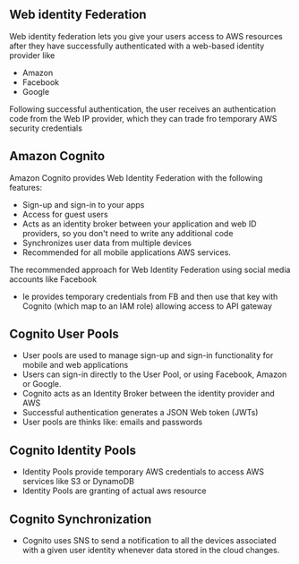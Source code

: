 

## Web identity Federation

Web identity federation lets you give your users access to AWS resources after they have successfully authenticated with a web-based identity provider like 
* Amazon
* Facebook
* Google

Following successful authentication, the user receives an authentication code from the Web IP provider, which they can trade fro temporary AWS security credentials

## Amazon Cognito

Amazon Cognito provides Web Identity Federation with the following features:
* Sign-up and sign-in to your apps
* Access for guest users
* Acts as an identity broker between your application and web ID providers, so you don't need to write any additional code
* Synchronizes user data from multiple devices
* Recommended for all mobile applications AWS services.


The recommended approach for  Web Identity Federation using social media accounts like Facebook
* Ie provides temporary credentials from FB and then use that key with Cognito (which map to an IAM role) allowing access to API gateway

## Cognito User Pools

* User pools are used to manage sign-up and sign-in functionality for mobile and web applications
* Users can sign-in directly to the User Pool, or using Facebook, Amazon or Google.
* Cognito acts as an Identity Broker between the identity provider and AWS
* Successful authentication generates a JSON Web token (JWTs)
* User pools are thinks like: emails and passwords

## Cognito Identity Pools

* Identity Pools provide temporary AWS credentials to access AWS services like S3 or DynamoDB
* Identity Pools are granting of actual aws resource

## Cognito Synchronization
* Cognito uses SNS to send a notification to all the devices associated with a given user identity whenever data stored in the cloud changes.